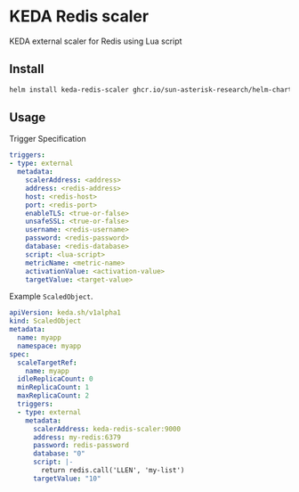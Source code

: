 # KEDA Redis scaler

KEDA external scaler for Redis using Lua script

## Install

```sh
helm install keda-redis-scaler ghcr.io/sun-asterisk-research/helm-charts/keda-redis-scaler
```

## Usage

Trigger Specification

```yaml
triggers:
- type: external
  metadata:
    scalerAddress: <address>
    address: <redis-address>
    host: <redis-host>
    port: <redis-port>
    enableTLS: <true-or-false>
    unsafeSSL: <true-or-false>
    username: <redis-username>
    password: <redis-password>
    database: <redis-database>
    script: <lua-script>
    metricName: <metric-name>
    activationValue: <activation-value>
    targetValue: <target-value>
```

Example `ScaledObject`.

```yaml
apiVersion: keda.sh/v1alpha1
kind: ScaledObject
metadata:
  name: myapp
  namespace: myapp
spec:
  scaleTargetRef:
    name: myapp
  idleReplicaCount: 0
  minReplicaCount: 1
  maxReplicaCount: 2
  triggers:
  - type: external
    metadata:
      scalerAddress: keda-redis-scaler:9000
      address: my-redis:6379
      password: redis-password
      database: "0"
      script: |-
        return redis.call('LLEN', 'my-list')
      targetValue: "10"
```
